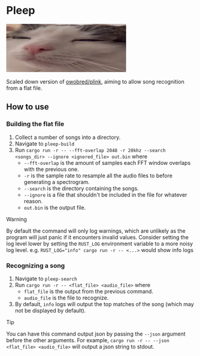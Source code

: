 # Pleep
![pleeping cat](media/pleep.webp)

Scaled down version of [owobred/plink](https://github.com/owobred/plink), aiming to allow song recognition from a flat file.

## How to use
### Building the flat file
1. Collect a number of songs into a directory.
2. Navigate to `pleep-build`
3. Run `cargo run -r -- --fft-overlap 2048 -r 20khz --search <songs_dir> --ignore <ignored_file> out.bin` where
    - `--fft-overlap` is the amount of samples each FFT window overlaps with the previous one.
    - `-r` is the sample rate to resample all the audio files to before generating a spectrogram.
    - `--search` is the directory containing the songs.
    - `--ignore` is a file that shouldn't be included in the file for whatever reason.
    - `out.bin` is the output file.
> [!WARNING]
> By default the command will only log warnings, which are unlikely as the program will just panic if it encounters invalid values.
> Consider setting the log level lower by setting the `RUST_LOG` environment variable to a more noisy log level.
> e.g. `RUST_LOG="info" cargo run -r -- <...>` would show info logs 

### Recognizing a song
1. Navigate to `pleep-search`
2. Run `cargo run -r -- <flat_file> <audio_file>` where
    - `flat_file` is the output from the previous command.
    - `audio_file` is the file to recognize.
3. By default, `info` logs will output the top matches of the song (which may not be displayed by default). 
> [!TIP]
> You can have this command output json by passing the `--json` argument before the other arguments.
> For example, `cargo run -r -- --json <flat_file> <audio_file>` will output a json string to stdout.